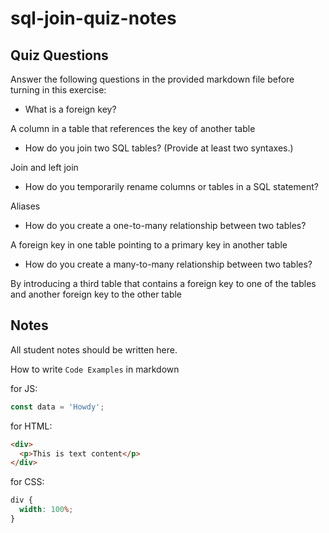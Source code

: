 # sql-join-quiz-notes

## Quiz Questions

Answer the following questions in the provided markdown file before turning in this exercise:

- What is a foreign key?

A column in a table that references the key of another table

- How do you join two SQL tables? (Provide at least two syntaxes.)

Join and left join

- How do you temporarily rename columns or tables in a SQL statement?

Aliases

- How do you create a one-to-many relationship between two tables?

A foreign key in one table pointing to a primary key in another table

- How do you create a many-to-many relationship between two tables?

By introducing a third table that contains a foreign key to one of the tables and another foreign key to the other table

## Notes

All student notes should be written here.

How to write `Code Examples` in markdown

for JS:

```javascript
const data = 'Howdy';
```

for HTML:

```html
<div>
  <p>This is text content</p>
</div>
```

for CSS:

```css
div {
  width: 100%;
}
```
